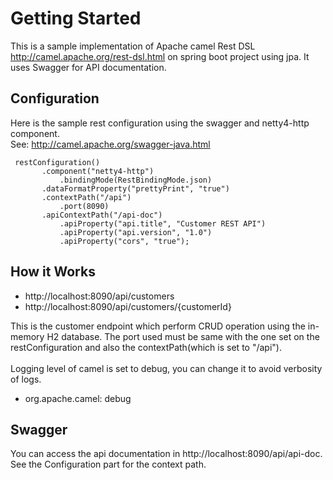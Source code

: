 # Getting Started
This is a sample implementation of Apache camel Rest DSL http://camel.apache.org/rest-dsl.html on spring boot project using jpa. It uses Swagger for API documentation.

## Configuration
Here is the sample rest configuration using the swagger and netty4-http component.
<br/>
See: http://camel.apache.org/swagger-java.html
<br/>
```
 restConfiguration()
       .component("netty4-http")
           .bindingMode(RestBindingMode.json)
       .dataFormatProperty("prettyPrint", "true")
       .contextPath("/api")
           .port(8090)
       .apiContextPath("/api-doc")
           .apiProperty("api.title", "Customer REST API")
           .apiProperty("api.version", "1.0")
           .apiProperty("cors", "true");
```

## How it Works
* http://localhost:8090/api/customers
* http://localhost:8090/api/customers/{customerId}

This is the customer endpoint which perform CRUD operation using the in-memory H2 database. The port used must be same with the one set on the restConfiguration and also the contextPath(which is set to "/api").
<br/>
<br/>
Logging level of camel is set to debug, you can change it to avoid verbosity of logs.

* org.apache.camel: debug

## Swagger
You can access the api documentation in http://localhost:8090/api/api-doc. See the Configuration part for the context path.
